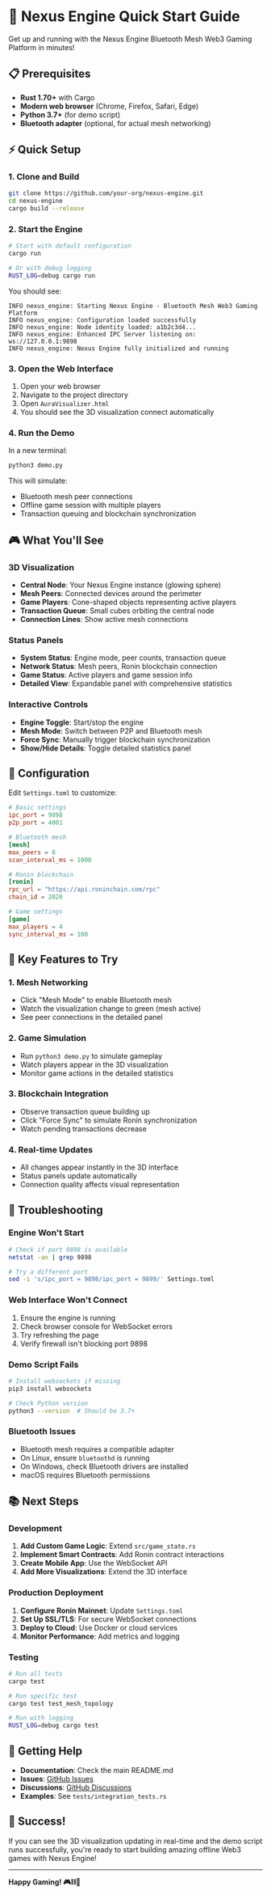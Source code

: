 # 🚀 Nexus Engine Quick Start Guide

Get up and running with the Nexus Engine Bluetooth Mesh Web3 Gaming Platform in minutes!

## 📋 Prerequisites

- **Rust 1.70+** with Cargo
- **Modern web browser** (Chrome, Firefox, Safari, Edge)
- **Python 3.7+** (for demo script)
- **Bluetooth adapter** (optional, for actual mesh networking)

## ⚡ Quick Setup

### 1. Clone and Build

```bash
git clone https://github.com/your-org/nexus-engine.git
cd nexus-engine
cargo build --release
```

### 2. Start the Engine

```bash
# Start with default configuration
cargo run

# Or with debug logging
RUST_LOG=debug cargo run
```

You should see:
```
INFO nexus_engine: Starting Nexus Engine - Bluetooth Mesh Web3 Gaming Platform
INFO nexus_engine: Configuration loaded successfully
INFO nexus_engine: Node identity loaded: a1b2c3d4...
INFO nexus_engine: Enhanced IPC Server listening on: ws://127.0.0.1:9898
INFO nexus_engine: Nexus Engine fully initialized and running
```

### 3. Open the Web Interface

1. Open your web browser
2. Navigate to the project directory
3. Open `AuraVisualizer.html`
4. You should see the 3D visualization connect automatically

### 4. Run the Demo

In a new terminal:

```bash
python3 demo.py
```

This will simulate:
- Bluetooth mesh peer connections
- Offline game session with multiple players
- Transaction queuing and blockchain synchronization

## 🎮 What You'll See

### 3D Visualization
- **Central Node**: Your Nexus Engine instance (glowing sphere)
- **Mesh Peers**: Connected devices around the perimeter
- **Game Players**: Cone-shaped objects representing active players
- **Transaction Queue**: Small cubes orbiting the central node
- **Connection Lines**: Show active mesh connections

### Status Panels
- **System Status**: Engine mode, peer counts, transaction queue
- **Network Status**: Mesh peers, Ronin blockchain connection
- **Game Status**: Active players and game session info
- **Detailed View**: Expandable panel with comprehensive statistics

### Interactive Controls
- **Engine Toggle**: Start/stop the engine
- **Mesh Mode**: Switch between P2P and Bluetooth mesh
- **Force Sync**: Manually trigger blockchain synchronization
- **Show/Hide Details**: Toggle detailed statistics panel

## 🔧 Configuration

Edit `Settings.toml` to customize:

```toml
# Basic settings
ipc_port = 9898
p2p_port = 4001

# Bluetooth mesh
[mesh]
max_peers = 8
scan_interval_ms = 1000

# Ronin blockchain
[ronin]
rpc_url = "https://api.roninchain.com/rpc"
chain_id = 2020

# Game settings
[game]
max_players = 4
sync_interval_ms = 100
```

## 🎯 Key Features to Try

### 1. Mesh Networking
- Click "Mesh Mode" to enable Bluetooth mesh
- Watch the visualization change to green (mesh active)
- See peer connections in the detailed panel

### 2. Game Simulation
- Run `python3 demo.py` to simulate gameplay
- Watch players appear in the 3D visualization
- Monitor game actions in the detailed statistics

### 3. Blockchain Integration
- Observe transaction queue building up
- Click "Force Sync" to simulate Ronin synchronization
- Watch pending transactions decrease

### 4. Real-time Updates
- All changes appear instantly in the 3D interface
- Status panels update automatically
- Connection quality affects visual representation

## 🐛 Troubleshooting

### Engine Won't Start
```bash
# Check if port 9898 is available
netstat -an | grep 9898

# Try a different port
sed -i 's/ipc_port = 9898/ipc_port = 9899/' Settings.toml
```

### Web Interface Won't Connect
1. Ensure the engine is running
2. Check browser console for WebSocket errors
3. Try refreshing the page
4. Verify firewall isn't blocking port 9898

### Demo Script Fails
```bash
# Install websockets if missing
pip3 install websockets

# Check Python version
python3 --version  # Should be 3.7+
```

### Bluetooth Issues
- Bluetooth mesh requires a compatible adapter
- On Linux, ensure `bluetoothd` is running
- On Windows, check Bluetooth drivers are installed
- macOS requires Bluetooth permissions

## 📚 Next Steps

### Development
1. **Add Custom Game Logic**: Extend `src/game_state.rs`
2. **Implement Smart Contracts**: Add Ronin contract interactions
3. **Create Mobile App**: Use the WebSocket API
4. **Add More Visualizations**: Extend the 3D interface

### Production Deployment
1. **Configure Ronin Mainnet**: Update `Settings.toml`
2. **Set Up SSL/TLS**: For secure WebSocket connections
3. **Deploy to Cloud**: Use Docker or cloud services
4. **Monitor Performance**: Add metrics and logging

### Testing
```bash
# Run all tests
cargo test

# Run specific test
cargo test test_mesh_topology

# Run with logging
RUST_LOG=debug cargo test
```

## 🤝 Getting Help

- **Documentation**: Check the main README.md
- **Issues**: [GitHub Issues](https://github.com/your-org/nexus-engine/issues)
- **Discussions**: [GitHub Discussions](https://github.com/your-org/nexus-engine/discussions)
- **Examples**: See `tests/integration_tests.rs`

## 🎉 Success!

If you can see the 3D visualization updating in real-time and the demo script runs successfully, you're ready to start building amazing offline Web3 games with Nexus Engine!

---

**Happy Gaming! 🎮⛓️📱**
